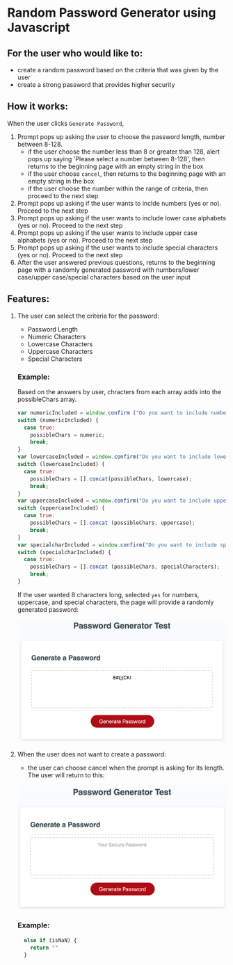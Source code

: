 # Random Password Generator using Javascript

## For the user who would like to:
- create a random password based on the criteria that was given by the user
- create a strong password that provides higher security

## How it works:
When the user clicks `Generate Password`, 
1. Prompt pops up asking the user to choose the password length, number between 8-128.
    - if the user choose the number less than 8 or greater than 128, alert pops up saying 'Please select a number between 8-128', then returns to the beginning page with an empty string in the box
    - if the user choose `cancel`, then returns to the beginning page with an empty string in the box
    - if the user choose the number within the range of criteria, then proceed to the next step
2. Prompt pops up asking if the user wants to inclde numbers (yes or no). 
    Proceed to the next step
3. Prompt pops up asking if the user wants to include lower case alphabets (yes or no). 
    Proceed to the next step
4. Prompt pops up asking if the user wants to include upper case alphabets (yes or no). 
    Proceed to the next step
5. Prompt pops up asking if the user wants to include special characters (yes or no). 
    Proceed to the next step
6. After the user answered previous questions, returns to the beginning page with a randomly generated password with numbers/lower case/upper case/special characters based on the user input

## Features:
1. The user can select the criteria for the password:
    - Password Length
    - Numeric Characters
    - Lowercase Characters
    - Uppercase Characters
    - Special Characters

    ### Example:
    Based on the answers by user, chracters from each array adds into the possibleChars array.
    ```javascript
    var numericIncluded = window.confirm ("Do you want to include numbers?");
    switch (numericIncluded) {
      case true:
        possibleChars = numeric;
        break;
    }
    var lowercaseIncluded = window.confirm("Do you want to include lowercase?");
    switch (lowercaseIncluded) {
      case true:
        possibleChars = [].concat(possibleChars, lowercase);
        break;
    }
    var uppercaseIncluded = window.confirm("Do you want to include uppercase?");
    switch (uppercaseIncluded) {
      case true:
        possibleChars = [].concat (possibleChars, uppercase);
        break;
    }
    var specialcharIncluded = window.confirm("Do you want to include special characters?");
    switch (specialcharIncluded) {
      case true:
        possibleChars = [].concat (possibleChars, specialCharacters);
        break;
    }
    ```
    
    If the user wanted 8 characters long, selected `yes` for numbers, uppercase, and special characters, the page will provide a randomly generated password:

    ![RandomPassword3Options](./Assets/random-password-3options.png)


2. When the user does not want to create a password:
    - the user can choose cancel when the prompt is asking for its length. The user will return to this:

    ![GivenPage](./Assets/given-page.png)

    ### Example:
    ```javascript
      else if (isNaN) {
        return ""
      }
    ```

